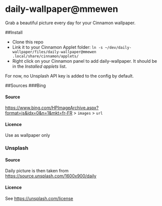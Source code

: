 # daily-wallpaper@mmewen
Grab a beautiful picture every day for your Cinnamon wallpaper.

##Install
- Clone this repo
- Link it to your Cinnamon Applet folder: `ln -s ~/dev/daily-wallpaper/files/daily-wallpaper@mmewen .local/share/cinnamon/applets/`
- Right click on your Cinnamon panel to add daily-wallpaper. It should be in the *Installed applets* list.

For now, no Unsplash API key is added to the config by default.

##Sources
###Bing
#### Source
https://www.bing.com/HPImageArchive.aspx?format=js&idx=0&n=1&mkt=fr-FR > `images` > `url`

#### Licence
Use as wallpaper only

### Unsplash
#### Source
Daily picture is then taken from https://source.unsplash.com/1600x900/daily

#### Licence
See https://unsplash.com/license
